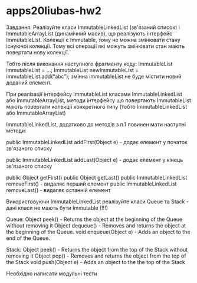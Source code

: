 # apps20liubas-hw2
Завдання:
Реалізуйте класи ImmutableLinkedList (зв'язаний список) і ImmutableArrayList (динамічний масив), що реалізують інтерфейс ImmutableList. 
Колекції є Immutable, тому не можна змінювати стану існуючої колекції. Тому всі операції які можуть змінювати стан мають повертати нову колекції.
		
Тобто після виконання наступного фрагменту коду:
ImmutableList immutableList = …;
ImmutableList newImmutableList = immutableList.add(“abc”);
змінна immutableList не буде містити новий доданий елемент.
		
При реалізації інтерфейсу ImmutableList класами ImmutableLinkedList або ImmutableArrayList, методи інтерфейсу що повертають ImmutableList мають повертати колекції конкретного типу (тобто ImmutableLinkedList або ImmutableArrayList)


ImmutableLinkedList, додатково до методів з п.1 повинен мати наступні методи:

public ImmutableLinkedList addFirst(Object e) - додає елемент у початок зв'язаного списку

public ImmutableLinkedList addLast(Object e) - додає елемент у кінець зв'язаного списку

public Object getFirst()
public Object getLast()
public ImmutableLinkedList removeFirst() - видаляє перший елемент
public ImmutableLinkedList removeLast() - видаляє останній елемент

Використовуючи ImmutableLinkedList реалізуйте класи Queue та Stack - дані класи не мають бути Immutable (!!!)
	
Queue:
Object peek() - Returns the object at the beginning of the Queue without removing it
Object dequeue() - Removes and returns the object at the beginning of the Queue.
void enqueue(Object e) - Adds an object to the end of the Queue.

Stack:
Object peek() - Returns the object from the top of the Stack without removing it
Object pop() - Removes and returns the object from the top of the Stack
void push(Object e) - Adds an object to the the top of the Stack

Необхідно написати модульні тести
